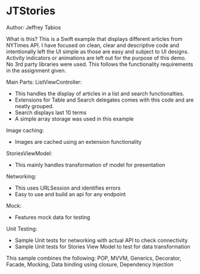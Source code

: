 # JTStories


Author: Jeffrey Tabios


What is this?
This is a Swift example that displays different articles from NYTimes API.
I have focused on clean, clear and descriptive code and intentionally left the UI simple as those are easy and subject to UI designs. Activity indicators or animations are left out for the purpose of this demo. No 3rd party libraries were used. 
This follows the functionality requirements in the assignment given.


Main Parts:
ListViewController:
- This handles the display of articles in a list and search functionalties.
- Extensions for Table and Search delegates comes with this code and are neatly grouped.
- Search displays last 10 terms
- A simple array storage was used in this example


Image caching:
- Images are cached using an extension functionality


StoriesViewModel:
- This mainly handles transformation of model for presentation


Networking:
- This uses URLSession and identifies errors
- Easy to use and build an api for any endpoint


Mock:
- Features mock data for testing


Unit Testing:
- Sample Unit tests for networking with actual API to check connectivity
- Sample Unit tests for Stories View Model to test for data transformation


This sample combines the following: POP, MVVM, Generics, Decorator, Facade, Mocking, Data binding using closure, Dependency Injection
